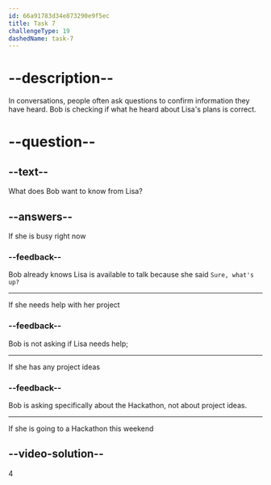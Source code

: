 ```yaml
---
id: 66a91783d34e873290e9f5ec
title: Task 7
challengeType: 19
dashedName: task-7
---
```


<!--
AUDIO REFERENCE:
Bob: Hey Lisa, do you have a minute?
Lisa: Sure, Bob. What's up?
Bob: I hear you're going to a Hackathon this weekend. Is that right?
-->

# --description--

In conversations, people often ask questions to confirm information they have heard. Bob is checking if what he heard about Lisa's plans is correct.

# --question--

## --text--

What does Bob want to know from Lisa?

## --answers--

If she is busy right now

### --feedback--

Bob already knows Lisa is available to talk because she said `Sure, what's up?`

---

If she needs help with her project

### --feedback--

Bob is not asking if Lisa needs help;

---

If she has any project ideas

### --feedback--

Bob is asking specifically about the Hackathon, not about project ideas.

---

If she is going to a Hackathon this weekend

## --video-solution--

4
